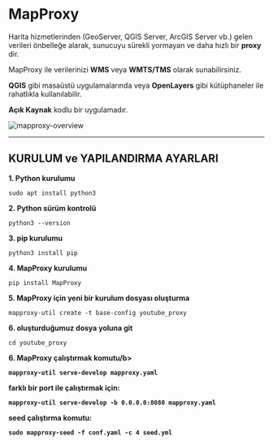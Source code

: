 # MapProxy

Harita hizmetlerinden (GeoServer, QGIS Server, ArcGIS Server vb.) gelen verileri önbelleğe alarak, sunucuyu sürekli yormayan ve daha hızlı bir **proxy** dir.

MapProxy ile verilerinizi **WMS** veya **WMTS/TMS** olarak sunabilirsiniz.

**QGIS** gibi masaüstü uygulamalarında veya **OpenLayers** gibi kütüphaneler ile rahatlıkla kullanılabilir.

**Açık Kaynak** kodlu bir uygulamadır.

![mapproxy-overview](https://user-images.githubusercontent.com/95212909/156734539-ec2922cc-2a5e-4e12-a44f-0fc173fb43d8.png)

-----

## KURULUM ve YAPILANDIRMA AYARLARI


<b>1. Python kurulumu</b>
```
sudo apt install python3
```
<b>2. Python sürüm kontrolü</b>

```
python3 --version
```

<b>3. pip kurulumu</b>

```
python3 install pip

```
<b>4. MapProxy kurulumu</b>
```
pip install MapProxy
```
<b>5. MapProxy için yeni bir kurulum dosyası oluşturma</b>
```
mapproxy-util create -t base-config youtube_proxy
```
<b>6. oluşturduğumuz dosya yoluna git</b>
```
cd youtube_proxy
```
<b>6. MapProxy çalıştırmak komutu/b>
```
mapproxy-util serve-develop mapproxy.yaml
```
<b>farklı bir port ile çalıştırmak için:</b>
```
mapproxy-util serve-develop -b 0.0.0.0:8080 mapproxy.yaml
```
<b>**seed** çalıştırma komutu:</b>
```
sudo mapproxy-seed -f conf.yaml -c 4 seed.yml
```
